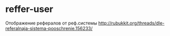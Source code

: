 # reffer-user
Отображение рефералов от реф.системы http://rubukkit.org/threads/dle-referalnaja-sistema-pooschrenie.156233/

